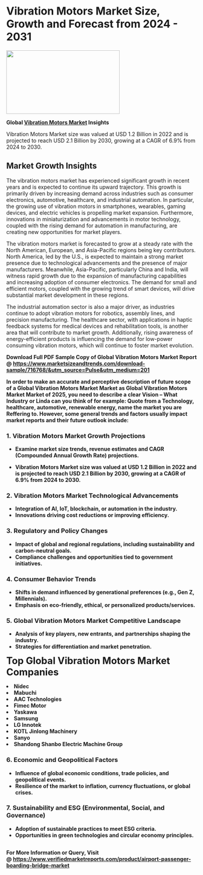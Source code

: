 <H1>Vibration Motors Market Size, Growth and Forecast from 2024 - 2031</H1><img class="aligncenter size-medium wp-image-584254" src="https://thirdeyenews.in/wp-content/uploads/2024/09/Global-Market-Research-300x168.jpeg" alt="" width="300" height="168" /><p><strong>Global&nbsp;<a href="https://www.marketsizeandtrends.com/download-sample/716768/&amp;utm_source=Pulse&amp;utm_medium=201">Vibration Motors Market</a> Insights</strong></p><p>Vibration Motors Market size was valued at USD 1.2 Billion in 2022 and is projected to reach USD 2.1 Billion by 2030, growing at a CAGR of 6.9% from 2024 to 2030.</p><p><h2>Market Growth Insights</h2> <p>The vibration motors market has experienced significant growth in recent years and is expected to continue its upward trajectory. This growth is primarily driven by increasing demand across industries such as consumer electronics, automotive, healthcare, and industrial automation. In particular, the growing use of vibration motors in smartphones, wearables, gaming devices, and electric vehicles is propelling market expansion. Furthermore, innovations in miniaturization and advancements in motor technology, coupled with the rising demand for automation in manufacturing, are creating new opportunities for market players.</p> <p><strong></strong></p> <p>The vibration motors market is forecasted to grow at a steady rate with the North American, European, and Asia-Pacific regions being key contributors. North America, led by the U.S., is expected to maintain a strong market presence due to technological advancements and the presence of major manufacturers. Meanwhile, Asia-Pacific, particularly China and India, will witness rapid growth due to the expansion of manufacturing capabilities and increasing adoption of consumer electronics. The demand for small and efficient motors, coupled with the growing trend of smart devices, will drive substantial market development in these regions.</p> <p>The industrial automation sector is also a major driver, as industries continue to adopt vibration motors for robotics, assembly lines, and precision manufacturing. The healthcare sector, with applications in haptic feedback systems for medical devices and rehabilitation tools, is another area that will contribute to market growth. Additionally, rising awareness of energy-efficient products is influencing the demand for low-power consuming vibration motors, which will continue to foster market evolution.</p> <p><strong></p><p><span class=""><strong>Download Full PDF Sample Copy of Global Vibration Motors Market Report</strong> @ <a href="https://www.marketsizeandtrends.com/download-sample/716768/&amp;utm_source=Pulse&amp;utm_medium=201" target="_blank">https://www.marketsizeandtrends.com/download-sample/716768/&amp;utm_source=Pulse&amp;utm_medium=201</a></span></p><p>In order to make an accurate and perceptive description of future scope of a Global&nbsp;Vibration Motors Market Market as Global&nbsp;Vibration Motors Market Market of 2025, you need to describe a clear Vision &ndash; What Industry or Linda can you think of for example: Quote from a Technology, healthcare, automotive, renewable energy, name the market you are Reffering to. However, some general trends and factors usually impact market reports and their future outlook include:</p><h3>1.&nbsp;<strong>Vibration Motors Market Growth Projections</strong></h3><ul><li>Examine market size trends, revenue estimates and CAGR (Compounded Annual Growth Rate) projections.</li><li><p>Vibration Motors Market size was valued at USD 1.2 Billion in 2022 and is projected to reach USD 2.1 Billion by 2030, growing at a CAGR of 6.9% from 2024 to 2030.</p></li></ul><h3>2.&nbsp;<strong>Vibration Motors Market Technological Advancements</strong></h3><ul><li>Integration of AI, IoT, blockchain, or automation in the industry.</li><li>Innovations driving cost reductions or improving efficiency.</li></ul><h3>3.&nbsp;<strong>Regulatory and Policy Changes</strong></h3><ul><li>Impact of global and regional regulations, including sustainability and carbon-neutral goals.</li><li>Compliance challenges and opportunities tied to government initiatives.</li></ul><h3>4.&nbsp;<strong>Consumer Behavior Trends</strong></h3><ul><li>Shifts in demand influenced by generational preferences (e.g., Gen Z, Millennials).</li><li>Emphasis on eco-friendly, ethical, or personalized products/services.</li></ul><h3>5.&nbsp;<strong>Global Vibration Motors Market Competitive Landscape</strong></h3><ul><li>Analysis of key players, new entrants, and partnerships shaping the industry.</li><li>Strategies for differentiation and market penetration.</li></ul><p data-pm-slice="1 1 []"><span style="color: inherit; font-family: inherit; font-size: 25px;">Top Global Vibration Motors Market Companies</span></p><div class="" data-test-id=""><p><li>Nidec</li><li> Mabuchi</li><li> AAC Technologies</li><li> Fimec Motor</li><li> Yaskawa</li><li> Samsung</li><li> LG Innotek</li><li> KOTL Jinlong Machinery</li><li> Sanyo</li><li> Shandong Shanbo Electric Machine Group</li></p></div><h3>6.&nbsp;<strong>Economic and Geopolitical Factors</strong></h3><ul><li>Influence of global economic conditions, trade policies, and geopolitical events.</li><li>Resilience of the market to inflation, currency fluctuations, or global crises.</li></ul><h3>7.&nbsp;<strong>Sustainability and ESG (Environmental, Social, and Governance)</strong></h3><ul><li>Adoption of sustainable practices to meet ESG criteria.</li><li>Opportunities in green technologies and circular economy principles.</li></ul><h2><strong style="font-size: 14px;">For More Information or Query, Visit @&nbsp;</strong><a style="background-color: #ffffff; font-size: 14px;" href="https://www.marketsizeandtrends.com/report/vibration-motors-market/" target="_blank">https://www.verifiedmarketreports.com/product/airport-passenger-boarding-bridge-market</a></h2>
